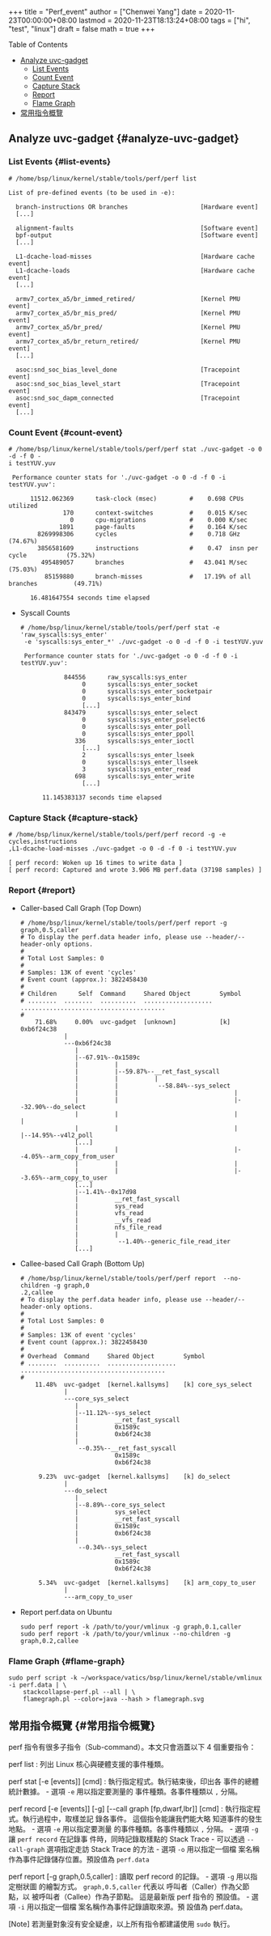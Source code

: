 +++
title = "Perf_event"
author = ["Chenwei Yang"]
date = 2020-11-23T00:00:00+08:00
lastmod = 2020-11-23T18:13:24+08:00
tags = ["hi", "test", "linux"]
draft = false
math = true
+++

<div class="ox-hugo-toc toc">
<div></div>

<div class="heading">Table of Contents</div>

- [Analyze uvc-gadget](#analyze-uvc-gadget)
    - [List Events](#list-events)
    - [Count Event](#count-event)
    - [Capture Stack](#capture-stack)
    - [Report](#report)
    - [Flame Graph](#flame-graph)
- [常用指令概覽](#常用指令概覽)

</div>
<!--endtoc-->



## Analyze uvc-gadget {#analyze-uvc-gadget}


### List Events {#list-events}

```text
# /home/bsp/linux/kernel/stable/tools/perf/perf list

List of pre-defined events (to be used in -e):

  branch-instructions OR branches                    [Hardware event]
  [...]

  alignment-faults                                   [Software event]
  bpf-output                                         [Software event]
  [...]

  L1-dcache-load-misses                              [Hardware cache event]
  L1-dcache-loads                                    [Hardware cache event]
  [...]

  armv7_cortex_a5/br_immed_retired/                  [Kernel PMU event]
  armv7_cortex_a5/br_mis_pred/                       [Kernel PMU event]
  armv7_cortex_a5/br_pred/                           [Kernel PMU event]
  armv7_cortex_a5/br_return_retired/                 [Kernel PMU event]
  [...]

  asoc:snd_soc_bias_level_done                       [Tracepoint event]
  asoc:snd_soc_bias_level_start                      [Tracepoint event]
  asoc:snd_soc_dapm_connected                        [Tracepoint event]
  [...]
```


### Count Event {#count-event}

```text
# /home/bsp/linux/kernel/stable/tools/perf/perf stat ./uvc-gadget -o 0 -d -f 0 -
i testYUV.yuv

 Performance counter stats for './uvc-gadget -o 0 -d -f 0 -i testYUV.yuv':

      11512.062369      task-clock (msec)         #    0.698 CPUs utilized
               170      context-switches          #    0.015 K/sec
                 0      cpu-migrations            #    0.000 K/sec
              1891      page-faults               #    0.164 K/sec
        8269998306      cycles                    #    0.718 GHz                      (74.67%)
        3856581609      instructions              #    0.47  insn per cycle           (75.32%)
         495489057      branches                  #   43.041 M/sec                    (75.03%)
          85159880      branch-misses             #   17.19% of all branches          (49.71%)

      16.481647554 seconds time elapsed
```

<!--list-separator-->

-  Syscall Counts

    ```text
    # /home/bsp/linux/kernel/stable/tools/perf/perf stat -e 'raw_syscalls:sys_enter'
     -e 'syscalls:sys_enter_*' ./uvc-gadget -o 0 -d -f 0 -i testYUV.yuv

     Performance counter stats for './uvc-gadget -o 0 -d -f 0 -i testYUV.yuv':

                844556      raw_syscalls:sys_enter
                     0      syscalls:sys_enter_socket
                     0      syscalls:sys_enter_socketpair
                     0      syscalls:sys_enter_bind
    				 [...]
                843479      syscalls:sys_enter_select
                     0      syscalls:sys_enter_pselect6
                     0      syscalls:sys_enter_poll
                     0      syscalls:sys_enter_ppoll
                   336      syscalls:sys_enter_ioctl
    				 [...]
                     2      syscalls:sys_enter_lseek
                     0      syscalls:sys_enter_llseek
                     3      syscalls:sys_enter_read
                   698      syscalls:sys_enter_write
    				 [...]

          11.145383137 seconds time elapsed
    ```


### Capture Stack {#capture-stack}

```text
# /home/bsp/linux/kernel/stable/tools/perf/perf record -g -e cycles,instructions
,L1-dcache-load-misses ./uvc-gadget -o 0 -d -f 0 -i testYUV.yuv

[ perf record: Woken up 16 times to write data ]
[ perf record: Captured and wrote 3.906 MB perf.data (37198 samples) ]
```


### Report {#report}

<!--list-separator-->

-  Caller-based Call Graph (Top Down)

    ```text
    # /home/bsp/linux/kernel/stable/tools/perf/perf report -g graph,0.5,caller
    # To display the perf.data header info, please use --header/--header-only options.
    #
    # Total Lost Samples: 0
    #
    # Samples: 13K of event 'cycles'
    # Event count (approx.): 3822458430
    #
    # Children      Self  Command     Shared Object        Symbol
    # ........  ........  ..........  ...................  ........................................
    #
        71.68%     0.00%  uvc-gadget  [unknown]            [k] 0xb6f24c38
                |
                ---0xb6f24c38
                   |
                   |--67.91%--0x1589c
                   |          |
                   |          |--59.87%--__ret_fast_syscall
                   |          |          |
                   |          |           --58.84%--sys_select
                   |          |                                |
                   |          |                                |--32.90%--do_select
                   |          |                                |          |
                   |          |                                |          |--14.95%--v4l2_poll
    			   [...]
                   |          |                                |--4.05%--arm_copy_from_user
                   |          |                                |
                   |          |                                |--3.65%--arm_copy_to_user
    			   [...]
                   |--1.41%--0x17d98
                   |          __ret_fast_syscall
                   |          sys_read
                   |          vfs_read
                   |          __vfs_read
                   |          nfs_file_read
                   |          |
                   |           --1.40%--generic_file_read_iter
    			   [...]
    ```

<!--list-separator-->

-  Callee-based Call Graph (Bottom Up)

    ```text
    # /home/bsp/linux/kernel/stable/tools/perf/perf report  --no-children -g graph,0
    .2,callee
    # To display the perf.data header info, please use --header/--header-only options.
    #
    # Total Lost Samples: 0
    #
    # Samples: 13K of event 'cycles'
    # Event count (approx.): 3822458430
    #
    # Overhead  Command     Shared Object        Symbol
    # ........  ..........  ...................  ........................................
    #
        11.48%  uvc-gadget  [kernel.kallsyms]    [k] core_sys_select
                |
                ---core_sys_select
                   |
                   |--11.12%--sys_select
                   |          __ret_fast_syscall
                   |          0x1589c
                   |          0xb6f24c38
                   |
                    --0.35%--__ret_fast_syscall
                              0x1589c
                              0xb6f24c38

         9.23%  uvc-gadget  [kernel.kallsyms]    [k] do_select
                |
                ---do_select
                   |
                   |--8.89%--core_sys_select
                   |          sys_select
                   |          __ret_fast_syscall
                   |          0x1589c
                   |          0xb6f24c38
                   |
                    --0.34%--sys_select
                              __ret_fast_syscall
                              0x1589c
                              0xb6f24c38

         5.34%  uvc-gadget  [kernel.kallsyms]    [k] arm_copy_to_user
                |
                ---arm_copy_to_user
    ```

<!--list-separator-->

-  Report perf.data on Ubuntu

    ```text
    sudo perf report -k /path/to/your/vmlinux -g graph,0.1,caller
    sudo perf report -k /path/to/your/vmlinux --no-children -g graph,0.2,callee
    ```


### Flame Graph {#flame-graph}

```text
sudo perf script -k ~/workspace/vatics/bsp/linux/kernel/stable/vmlinux -i perf.data | \
    stackcollapse-perf.pl --all | \
    flamegraph.pl --color=java --hash > flamegraph.svg
```


## 常用指令概覽 {#常用指令概覽}

perf 指令有很多子指令（Sub-command）。本文只會涵蓋以下 4 個重要指令：

perf list
: 列出 Linux 核心與硬體支援的事件種類。

perf stat [-e [events]] [cmd]
: 執行指定程式。執行結束後，印出各 事件的總體統計數據。
    -   選項 `-e` 用以指定要測量的 事件種類。各事件種類以 `,` 分隔。

perf record [-e [events]] [-g] [--call graph [fp,dwarf,lbr]] [cmd]
: 執行指定程式。執行過程中，取樣並記 錄各事件。 這個指令能讓我們能大略 知道事件的發生地點。
    -   選項 `-e` 用以指定要測量 的事件種類。各事件種類以 `,` 分隔。
    -   選項 `-g` 讓 `perf record` 在記錄事 件時，同時記錄取樣點的 Stack Trace
    -   可以透過 `--call-graph` 選項指定走訪 Stack Trace 的方法
    -   選項 `-o` 用以指定一個檔 案名稱作為事件記錄儲存位置。預設值為 `perf.data`

perf report [-g graph,0.5,caller]
: 讀取 perf record 的記錄。
    -   選項 `-g` 用以指定樹狀圖 的繪製方式。 `graph,0.5,caller` 代表以 呼叫者（Caller）作為父節點，以 被呼叫者（Callee）作為子節點。 這是最新版 perf 指令的 預設值。
    -   選項 `-i` 用以指定一個檔 案名稱作為事件記錄讀取來源。預 設值為 perf.data。

[Note] 若測量對象沒有安全疑慮，以上所有指令都建議使用 `sudo` 執行。
